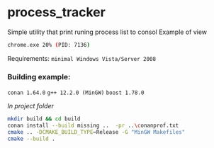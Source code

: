 # process_tracker

Simple utility that print runing process list to consol 
Example of view
```sh
chrome.exe 20% (PID: 7136)
```
Requirements:
`minimal Windows Vista/Server 2008`

### Building example:
`conan 1.64.0`
`g++ 12.2.0 (MinGW)`
`boost 1.78.0`

*In project folder*
```sh
mkdir build && cd build
conan install --build missing ..  -pr ..\conanprof.txt
cmake .. -DCMAKE_BUILD_TYPE=Release -G "MinGW Makefiles"
cmake --build . 
```